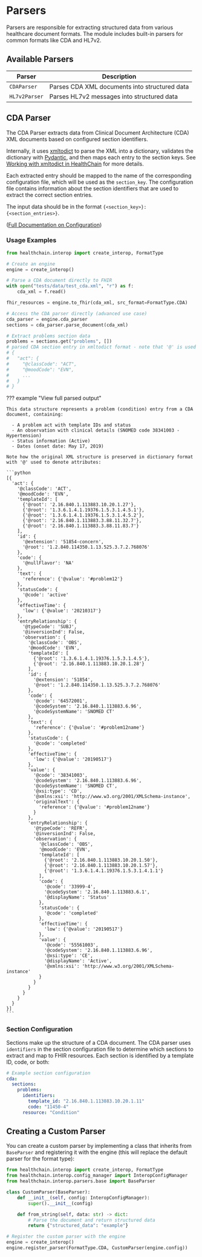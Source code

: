 # Parsers

Parsers are responsible for extracting structured data from various healthcare document formats. The module includes built-in parsers for common formats like CDA and HL7v2.

## Available Parsers

| Parser | Description |
|--------|-------------|
| `CDAParser` | Parses CDA XML documents into structured data |
| `HL7v2Parser` | Parses HL7v2 messages into structured data |

## CDA Parser

The CDA Parser extracts data from Clinical Document Architecture (CDA) XML documents based on configured section identifiers.

Internally, it uses [xmltodict](https://github.com/martinblech/xmltodict) to parse the XML into a dictionary, validates the dictionary with [Pydantic](https://docs.pydantic.dev/), and then maps each entry to the section keys. See [Working with xmltodict in HealthChain](./xmltodict.md) for more details.

Each extracted entry should be mapped to the name of the corresponding configuration file, which will be used as the `section_key`. The configuration file contains information about the section identifiers that are used to extract the correct section entries.

The input data should be in the format `{<section_key>}: {<section_entries>}`.

([Full Documentation on Configuration](./configuration.md))

### Usage Examples

```python
from healthchain.interop import create_interop, FormatType

# Create an engine
engine = create_interop()

# Parse a CDA document directly to FHIR
with open("tests/data/test_cda.xml", "r") as f:
    cda_xml = f.read()

fhir_resources = engine.to_fhir(cda_xml, src_format=FormatType.CDA)

# Access the CDA parser directly (advanced use case)
cda_parser = engine.cda_parser
sections = cda_parser.parse_document(cda_xml)

# Extract problems section data
problems = sections.get("problems", [])
# parsed CDA section entry in xmltodict format - note that '@' is used to access attributes
# {
#   "act": {
#     "@classCode": "ACT",
#     "@moodCode": "EVN",
#     ...
#   }
# }
```

??? example "View full parsed output"

    This data structure represents a problem (condition) entry from a CDA document, containing:

      - A problem act with template IDs and status
      - An observation with clinical details (SNOMED code 38341003 - Hypertension)
      - Status information (Active)
      - Dates (onset date: May 17, 2019)

    Note how the original XML structure is preserved in dictionary format with '@' used to denote attributes:

    ```python
    [{
      'act': {
        '@classCode': 'ACT',
        '@moodCode': 'EVN',
        'templateId': [
          {'@root': '2.16.840.1.113883.10.20.1.27'},
          {'@root': '1.3.6.1.4.1.19376.1.5.3.1.4.5.1'},
          {'@root': '1.3.6.1.4.1.19376.1.5.3.1.4.5.2'},
          {'@root': '2.16.840.1.113883.3.88.11.32.7'},
          {'@root': '2.16.840.1.113883.3.88.11.83.7'}
        ],
        'id': {
          '@extension': '51854-concern',
          '@root': '1.2.840.114350.1.13.525.3.7.2.768076'
        },
        'code': {
          '@nullFlavor': 'NA'
        },
        'text': {
          'reference': {'@value': '#problem12'}
        },
        'statusCode': {
          '@code': 'active'
        },
        'effectiveTime': {
          'low': {'@value': '20210317'}
        },
        'entryRelationship': {
          '@typeCode': 'SUBJ',
          '@inversionInd': False,
          'observation': {
            '@classCode': 'OBS',
            '@moodCode': 'EVN',
            'templateId': [
              {'@root': '1.3.6.1.4.1.19376.1.5.3.1.4.5'},
              {'@root': '2.16.840.1.113883.10.20.1.28'}
            ],
            'id': {
              '@extension': '51854',
              '@root': '1.2.840.114350.1.13.525.3.7.2.768076'
            },
            'code': {
              '@code': '64572001',
              '@codeSystem': '2.16.840.1.113883.6.96',
              '@codeSystemName': 'SNOMED CT'
            },
            'text': {
              'reference': {'@value': '#problem12name'}
            },
            'statusCode': {
              '@code': 'completed'
            },
            'effectiveTime': {
              'low': {'@value': '20190517'}
            },
            'value': {
              '@code': '38341003',
              '@codeSystem': '2.16.840.1.113883.6.96',
              '@codeSystemName': 'SNOMED CT',
              '@xsi:type': 'CD',
              '@xmlns:xsi': 'http://www.w3.org/2001/XMLSchema-instance',
              'originalText': {
                'reference': {'@value': '#problem12name'}
              }
            },
            'entryRelationship': {
              '@typeCode': 'REFR',
              '@inversionInd': False,
              'observation': {
                '@classCode': 'OBS',
                '@moodCode': 'EVN',
                'templateId': [
                  {'@root': '2.16.840.1.113883.10.20.1.50'},
                  {'@root': '2.16.840.1.113883.10.20.1.57'},
                  {'@root': '1.3.6.1.4.1.19376.1.5.3.1.4.1.1'}
                ],
                'code': {
                  '@code': '33999-4',
                  '@codeSystem': '2.16.840.1.113883.6.1',
                  '@displayName': 'Status'
                },
                'statusCode': {
                  '@code': 'completed'
                },
                'effectiveTime': {
                  'low': {'@value': '20190517'}
                },
                'value': {
                  '@code': '55561003',
                  '@codeSystem': '2.16.840.1.113883.6.96',
                  '@xsi:type': 'CE',
                  '@displayName': 'Active',
                  '@xmlns:xsi': 'http://www.w3.org/2001/XMLSchema-instance'
                }
              }
            }
          }
        }
      }
    }]
    ```


### Section Configuration

Sections make up the structure of a CDA document. The CDA parser uses `identifiers` in the section configuration file to determine which sections to extract and map to FHIR resources. Each section is identified by a template ID, code, or both:

```yaml
# Example section configuration
cda:
  sections:
    problems:
      identifiers:
        template_id: "2.16.840.1.113883.10.20.1.11"
        code: "11450-4"
      resource: "Condition"
```

## Creating a Custom Parser

You can create a custom parser by implementing a class that inherits from `BaseParser` and registering it with the engine (this will replace the default parser for the format type):

```python
from healthchain.interop import create_interop, FormatType
from healthchain.interop.config_manager import InteropConfigManager
from healthchain.interop.parsers.base import BaseParser

class CustomParser(BaseParser):
    def __init__(self, config: InteropConfigManager):
        super().__init__(config)

    def from_string(self, data: str) -> dict:
        # Parse the document and return structured data
        return {"structured_data": "example"}

# Register the custom parser with the engine
engine = create_interop()
engine.register_parser(FormatType.CDA, CustomParser(engine.config))
```
